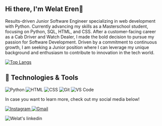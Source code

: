 ## Hi there, I'm Welat Eren👋

Results-driven Junior Software Engineer specializing in web development with Python. Currently advancing my skills as a Masterschool student, focusing on Python, SQL, HTML, and CSS. After a customer-facing career as a Cab Driver and Watch Dealer, I made the bold decision to pursue my passion for Software Development. Driven by a commitment to continuous growth, I am seeking a Junior position where I can leverage my unique background and enthusiasm to contribute to innovation in the tech world.

[![Top Langs](https://github-readme-stats.vercel.app/api/top-langs/?username=Welat-e&layout=compact)](https://github.com/Welat-E/github-readme-stats)


## 🔧 Technologies & Tools

![Python](https://img.shields.io/badge/Python-3776AB?style=for-the-badge&logo=python&logoColor=white)
![HTML](https://img.shields.io/badge/HTML-E34F26?style=for-the-badge&logo=html5&logoColor=white)
![CSS](https://img.shields.io/badge/CSS-1572B6?style=for-the-badge&logo=css3&logoColor=white)
![Git](https://img.shields.io/badge/Git-F05032?style=for-the-badge&logo=git&logoColor=white)
![VS Code](https://img.shields.io/badge/VS%20Code-007ACC?style=for-the-badge&logo=visual-studio-code&logoColor=white)





In case you want to learn more, check out my social media below!

<p>
  <a href="https://www.instagram.com/welat__e/">
    <img alt="Instagram" src="https://img.shields.io/badge/Instagram-%23E4405F.svg?style=for-the-badge&logo=Instagram&logoColor=white"/>
  </a>
  <a href="mailto:welaterenug@gmail.com">
    <img alt="Gmail" src="https://img.shields.io/badge/Gmail-EA4335?logo=gmail&logoColor=white&style=for-the-badge"/>
  </a>
</p>
   <a href="https://www.linkedin.com/in/welateren/" target="blank">
    <img align="left" alt="Welat's linkedin" src="https://img.shields.io/badge/linkedin-%230077B5.svg?style=for-the-badge&logo=linkedin&logoColor=white"/>
  </a>
